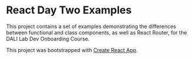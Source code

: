 # React Day Two Examples

This project contains a set of examples demonstrating the differences between functional and class components, as well as React Router, for the DALI Lab Dev Onboarding Course. 

This project was bootstrapped with [Create React App](https://github.com/facebook/create-react-app).